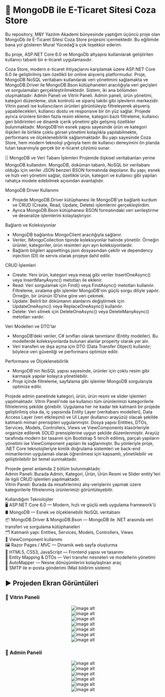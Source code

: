 # 🚀 MongoDB ile E-Ticaret Sitesi Coza Store
Bu repository, M&Y Yazılım Akademi bünyesinde yaptığım üçüncü proje olan MongoDb ile E-Ticaret Sitesi Coza Store projesini içermektedir. Bu eğitimde bana yol gösteren Murat Yücedağ'a çok teşekkür ederim.

Bu proje, ASP.NET Core 6.0 ve MongoDb altyapısı kullanılarak geliştirilen kullanıcı tabanlı bir e-ticaret uygulamasıdır.

Coza Store, modern e-ticaret ihtiyaçlarını karşılamak üzere ASP.NET Core 6.0 ile geliştirilmiş tam özellikli bir online alışveriş platformudur. Proje, MongoDB NoSQL veritabanı kullanılarak veri yönetimini sağlamakta ve MongoDB.Driver ile MongoDB.Bson kütüphaneleri aracılığıyla veri geçişleri ve sorgulamaları gerçekleştirilmektedir. Sistem, iki ana bölümden oluşmaktadır: Admin Paneli ve Vitrin Paneli. Admin paneli, ürün yönetimi, kategori düzenleme, stok kontrolü ve sipariş takibi gibi işlevlerin merkezidir. Vitrin paneli ise kullanıcıların ürünleri görüntüleyip filtreleyerek alışveriş yapabilecekleri, kullanıcı dostu ve responsive bir ön yüz sağlar. Projede ayrıca ürünlere birden fazla resim ekleme, kategori bazlı filtreleme, kullanıcı geri bildirimleri ve dinamik içerik yönetimi gibi gelişmiş özellikler bulunmaktadır. MongoDB’nin esnek yapısı sayesinde ürün ve kategori ilişkileri ile birlikte çoklu görsel yönetimi kolaylıkla yapılabilmekte, performans ve ölçeklenebilirlik sağlanmaktadır. Bu yapı sayesinde Coza Store, hem modern teknoloji yığınıyla hem de kullanıcı deneyimini ön planda tutan tasarımıyla gerçek bir e-ticaret çözümü sunar.

🗄️ MongoDB ve Veri Tabanı İşlemleri
Projemde ilişkisel veritabanları yerine MongoDB kullandım. MongoDB, doküman tabanlı, NoSQL bir veritabanı olduğu için veriler JSON benzeri BSON formatında depolanır. Bu yapı, esnek ve hızlı veri yönetimi sağlar, özellikle ürün, kategori ve kullanıcı gibi yapıları rahatça modele edebilmek açısından avantajlıdır.

MongoDB Driver Kullanımı
- Projede MongoDB.Driver kütüphanesi ile MongoDB'ye bağlantı kurdum ve CRUD (Create, Read, Update, Delete) işlemlerini gerçekleştirdim.
- Ayrıca MongoDB.Bson kütüphanesi BSON formatındaki veri serileştirme ve deseralize işlemlerini kolaylaştırıyor.

Bağlantı ve Koleksiyonlar
- MongoDB bağlantısı MongoClient aracılığıyla sağlanır.
- Veriler, IMongoCollection<T> tipinde koleksiyonlar halinde yönetilir. Örneğin ürünler, kategoriler, ürün resimleri ayrı ayrı koleksiyonlardır.
- Bağlantı bilgileri appsettings.json dosyasından çekilir ve dependency injection (DI) ile servis olarak projeye dahil edilir.

CRUD İşlemleri
- Create: Yeni ürün, kategori veya mesaj gibi veriler InsertOneAsync() veya InsertManyAsync() metotları ile eklenir.
- Read: Veri sorgulamak için Find() veya FindAsync() metotları kullanılır. Filtreleme, sıralama gibi işlemler MongoDB'nin güçlü sorgu diliyle yapılır. Örneğin, bir ürünün ID’sine göre veri çekmek.
- Update: Belirli bir dökümanın alanlarını değiştirmek için UpdateOneAsync() veya ReplaceOneAsync() kullanılır.
- Delete: Veri silmek için DeleteOneAsync() veya DeleteManyAsync() metotları vardır.

Veri Modelleri ve DTO'lar
- MongoDB’deki veriler, C# sınıfları olarak tanımlanır (Entity modeller). Bu modellerde koleksiyonlarda bulunan alanlar property olarak yer alır.
- Veri transferi ve dışa açma için DTO (Data Transfer Object) kullanılır; böylece veri güvenliği ve performans optimize edilir.

Performans ve Ölçeklenebilirlik
- MongoDB'nin NoSQL yapısı sayesinde, ürünler için çoklu resim gibi karmaşık yapılar kolayca yönetilebilir.
- Proje içinde filtreleme, sayfalama gibi işlemler MongoDB sorgularıyla optimize edilir.

Projede admin panelinde kategori, ürün, ürün resmi ve slider işlemleri yapılmaktadır. Vitrin Paneli'nde ise kullanıcı tüm ürünlerimizi kategorilerle filtrelenmiş şekilde görebilir. Uygulama her ne kadar tek katmanlı bir projede geliştirilmiş olsa da, iç yapısında Entity Layer (veritabanı modelleri), Data Access Layer (veri etkileşimi) ve UI Layer (kullanıcı arayüzü) olacak şekilde katmanlı mimari prensipleri uygulanmıştır. Dosya yapısı Entities, DTOs, Services, Models, Controllers, Views ve ViewComponents klasörleriyle organize edilerek SOLID prensiplerine uygun şekilde düzenlenmiştir. 
Arayüz tarafında modern bir tasarım için Bootstrap 5 tercih edilmiş, parçalı yapıların yönetimi ise ViewComponent yapıları ile sağlanmıştır. Bu yönleriyle proje, .NET Core teknolojileriyle kimlik doğrulama sistemleri ve back-end mimarilerinin uygulamalı olarak öğrenilmesi için kapsamlı, yönetilebilir ve geliştirilebilir bir temel sunmaktadır.<br>

Projede genel anlamda 2 bölüm bulunmaktadır.<br>
Admin Paneli: Burada Admin, Kategori, Ürün, Ürün Resmi ve Slider entity'leri ile ilgili CRUD işlemleri yapılmaktadır.<br>
Vitrin Paneli: Burada da misafirlerimiz alış-verişlerini yapmak üzere kategorilerle filtrelenmiş ürünlerimizi görüntüleyebilir.

Kullandığım Teknolojiler <br>
🖥️ ASP.NET Core 6.0 — Modern, hızlı ve güçlü web uygulama framework'ü<br>
🛢️ MongoDB — Esnek ve ölçeklenebilir NoSQL veritabanı<br>
📦 MongoDB.Driver & MongoDB.Bson — MongoDB ile .NET arasında veri transferi ve sorgulama kütüphaneleri<br>
🗂️ Katmanlı yapı: Entities, Services, Models, Controllers, Views<br>
🧩 ViewComponent kullanımı<br>
🖼️ Razor Pages / MVC — Dinamik web sayfa oluşturma<br>
🎨 HTML5, CSS3, JavaScript — Frontend yapısı ve tasarımı<br>
🧰 Entity Mapping & DTOs — Veri transfer nesneleri ve modellerin yönetimi<br>
🔄 AutoMapper — Nesne dönüşümlerini kolaylaştıran araç<br>
📧 SMTP ile e-posta gönderimi (Mail bildirim sistemi)<br>

## :arrow_forward: Projeden Ekran Görüntüleri

### :triangular_flag_on_post: Vitrin Paneli
<div align="center">
  <img src="https://github.com/melihcolak0/ShoppingMongo/blob/cd10322188a3acd7bd0c84da1af4cb7d04e8d9a2/ss/localhost_7027_Default_Index.png" alt="image alt">
</div>
<div align="center">
  <img src="https://github.com/melihcolak0/ShoppingMongo/blob/cd10322188a3acd7bd0c84da1af4cb7d04e8d9a2/ss/uiproduct1.jpg" alt="image alt">
</div>
<div align="center">
  <img src="https://github.com/melihcolak0/ShoppingMongo/blob/cd10322188a3acd7bd0c84da1af4cb7d04e8d9a2/ss/uiproduct2.jpg" alt="image alt">
</div>
<div align="center">
  <img src="https://github.com/melihcolak0/ShoppingMongo/blob/cd10322188a3acd7bd0c84da1af4cb7d04e8d9a2/ss/uiproduct3.jpg" alt="image alt">
</div>
<div align="center">
  <img src="https://github.com/melihcolak0/ShoppingMongo/blob/cd10322188a3acd7bd0c84da1af4cb7d04e8d9a2/ss/uiproduct4.jpg" alt="image alt">
</div>
<div align="center">
  <img src="https://github.com/melihcolak0/ShoppingMongo/blob/cd10322188a3acd7bd0c84da1af4cb7d04e8d9a2/ss/uiproduct5.jpg" alt="image alt">
</div>
<div align="center">
  <img src="https://github.com/melihcolak0/ShoppingMongo/blob/cd10322188a3acd7bd0c84da1af4cb7d04e8d9a2/ss/newsletter.jpg" alt="image alt">
</div>

### :triangular_flag_on_post: Admin Paneli
<div align="center">
  <img src="https://github.com/melihcolak0/ShoppingMongo/blob/cd10322188a3acd7bd0c84da1af4cb7d04e8d9a2/ss/localhost_7027_Category_Index.png" alt="image alt">
</div>
<div align="center">
  <img src="https://github.com/melihcolak0/ShoppingMongo/blob/cd10322188a3acd7bd0c84da1af4cb7d04e8d9a2/ss/localhost_7027_Slider_Index.png" alt="image alt">
</div>
<div align="center">
  <img src="https://github.com/melihcolak0/ShoppingMongo/blob/cd10322188a3acd7bd0c84da1af4cb7d04e8d9a2/ss/localhost_7027_ProductImage_Index.png" alt="image alt">
</div>
<div align="center">
  <img src="https://github.com/melihcolak0/ShoppingMongo/blob/cd10322188a3acd7bd0c84da1af4cb7d04e8d9a2/ss/localhost_7027_Product_Index.png" alt="image alt">
</div>
<div align="center">
  <img src="https://github.com/melihcolak0/ShoppingMongo/blob/cd10322188a3acd7bd0c84da1af4cb7d04e8d9a2/ss/localhost_7027_Product_CreateProduct.png" alt="image alt">
</div>
<div align="center">
  <img src="https://github.com/melihcolak0/ShoppingMongo/blob/cd10322188a3acd7bd0c84da1af4cb7d04e8d9a2/ss/localhost_7027_Product_UpdateProduct.png" alt="image alt">
</div>




